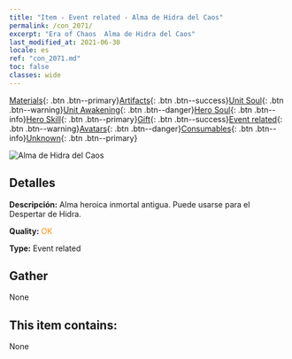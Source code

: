 ```yaml
---
title: "Item - Event related - Alma de Hidra del Caos"
permalink: /con_2071/
excerpt: "Era of Chaos  Alma de Hidra del Caos"
last_modified_at: 2021-06-30
locale: es
ref: "con_2071.md"
toc: false
classes: wide
---
```

 [Materials](/ItemsES/){: .btn .btn--primary}[Artifacts](/ItemsES/Artifacts/){: .btn .btn--success}[Unit Soul](/ItemsES/UnitSoul/){: .btn .btn--warning}[Unit Awakening](/ItemsES/UnitAwakening/){: .btn .btn--danger}[Hero Soul](/ItemsES/HeroSoul/){: .btn .btn--info}[Hero Skill](/ItemsES/HeroSkill/){: .btn .btn--primary}[Gift](/ItemsES/Gift/){: .btn .btn--success}[Event related](/ItemsES/Events/){: .btn .btn--warning}[Avatars](/ItemsES/Avatars/){: .btn .btn--danger}[Consumables](/ItemsES/Consumables/){: .btn .btn--info}[Unknown](/ItemsES/Unknown/){: .btn .btn--primary}

 ![Alma de Hidra del Caos](/images/t/juexing_807.jpg)

## Detalles
 **Descripción:** Alma heroica inmortal antigua. Puede usarse para el Despertar de Hidra.

 **Quality:** <span style="color: #FF8C00">OK</span>

 **Type:** Event related

## Gather

  None

## This item contains:

  None

